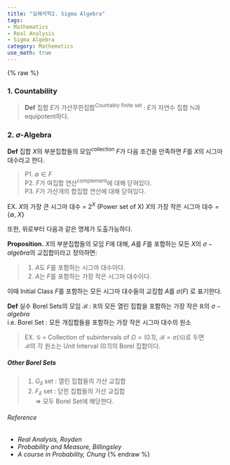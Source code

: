 ```yaml
---
title: "실해석학2. Sigma Algebra"
tags:
- Mathematics
- Real Analysis
- Sigma Algebra
category: Mathematics
use_math: true
---
```

{% raw %}
### 1. Countability
> **Def** 집합 $E$가 가산무한집합<sup>Countably finite set</sup> : $E$가 자연수 집합 $\mathbb{N}$과 equipotent하다.

### 2. $\sigma$-Algebra   
**Def** 집합 $X$의 부분집합들의 모임<sup>collection</sup> $F$가 다음 조건을 만족하면 $F$를 $X$의 시그마 대수라고 한다.
> P1. $\emptyset \in F$   
>P2. $F$가 여집합 연산<sup>complement</sup>에 대해 닫혀있다.   
>P3. $F$가 가산개의 합집합 연산에 대해 닫혀있다.   

EX. $X$의 가장 큰 시그마 대수 = $2^X$ (Power set of X)
$X$의 가장 작은 시그마 대수 = $\{\emptyset, \; X\}$

또한, 위로부터 다음과 같은 명제가 도출가능하다.

**Proposition.** $X$의 부분집합들의 모임 $F$에 대해, $A$를  $F$를 포함하는 모든 $X$의 $\sigma-algebra$의 교집합이라고 정의하면:   
> 1. $A$도 $F$를 포함하는 시그마 대수이다.
> 2. $A$는 $F$를 포함하는 가장 작은 시그마 대수이다. 

이때 Initial Class $F$를 포함하는 모든 시그마 대수들의 교집합 $A$를 $\sigma(F)$ 로 표기한다.

**Def** 실수 Borel Sets의 모임 $\mathcal B$ : $\mathbb{R}$의 모든 열린 집합을 포함하는 가장 작은 $\mathbb{R}$의 $\sigma-algebra$   
i.e. Borel Set : 모든 개집합들을 포함하는 가장 작은 시그마 대수의 원소 

> EX. $\mathscr G$ = Collection of subintervals of $\Omega = (0. 1]$, $\mathcal B = \sigma(\mathscr G)$로 두면   
> $\mathcal B$의 각 원소는 Unit Interval $(0. 1]$의 Borel 집합이다.

##### Other Borel Sets
 >1. $G_\delta$ set : 열린 집합들의 가산 교집합
 >2. $F_\delta$ set : 닫힌 집합들의 가산 교집합   
$\Rightarrow$ 모두 Borel Set에 해당한다.

 
###### Reference
 - *Real Analysis, Royden*
 - *Probability and Measure, Billingsley*
 - *A course in Probability, Chung*
{% endraw %}